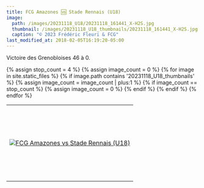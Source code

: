 ```yaml
---
title: FCG Amazones 🆚 Stade Rennais (U18)
image: 
  path: /images/20231118_U18/20231118_161441_X-H2S.jpg
  thumbnail: /images/20231118_U18_thumbnails/20231118_161441_X-H2S.jpg
  caption: "© 2023 Frédéric Fleuri & FCG"
last_modified_at: 2018-02-05T16:19:20-05:00
---
```


Victoire des Grenobloises 46 à 0.

<table>
  <tr>
    {% assign stop_count = 4 %}
    {% assign image_count = 0 %}
    {% for image in site.static_files %}
      {% if image.path contains '20231118_U18_thumbnails' %}
      {% assign image_count = image_count | plus:1 %}
        <td style="height: 200px">
          <a href="{{ site.baseurl }}{{ image.path | replace: '_thumbnails', '' }}" data-lightbox="fcgasr">
          <img src="{{ site.baseurl }}{{ image.path }}" alt="FCG Amazones vs Stade Rennais (U18)">
          </a>
        </td>
        {% if image_count == stop_count %}
          {% assign image_count = 0 %}
          </tr>
          <tr>
        {% endif %}
      {% endif %}
    {% endfor %}
  </tr>
</table>